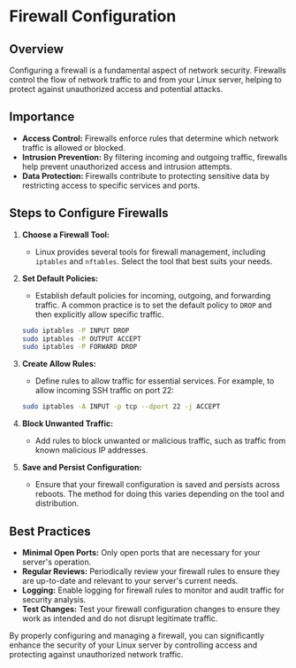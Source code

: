 # Firewall Configuration

## Overview

Configuring a firewall is a fundamental aspect of network security. Firewalls control the flow of network traffic to and
from your Linux server, helping to protect against unauthorized access and potential attacks.

## Importance

- **Access Control:** Firewalls enforce rules that determine which network traffic is allowed or blocked.
- **Intrusion Prevention:** By filtering incoming and outgoing traffic, firewalls help prevent unauthorized access and
  intrusion attempts.
- **Data Protection:** Firewalls contribute to protecting sensitive data by restricting access to specific services and
  ports.

## Steps to Configure Firewalls

1. **Choose a Firewall Tool:**
    - Linux provides several tools for firewall management, including `iptables` and `nftables`. Select the tool that
      best suits your needs.

2. **Set Default Policies:**
    - Establish default policies for incoming, outgoing, and forwarding traffic. A common practice is to set the default
      policy to `DROP` and then explicitly allow specific traffic.

   ```bash
   sudo iptables -P INPUT DROP
   sudo iptables -P OUTPUT ACCEPT
   sudo iptables -P FORWARD DROP
   ```

3. **Create Allow Rules:**
    - Define rules to allow traffic for essential services. For example, to allow incoming SSH traffic on port 22:

   ```bash
   sudo iptables -A INPUT -p tcp --dport 22 -j ACCEPT
   ```

4. **Block Unwanted Traffic:**
    - Add rules to block unwanted or malicious traffic, such as traffic from known malicious IP addresses.

5. **Save and Persist Configuration:**
    - Ensure that your firewall configuration is saved and persists across reboots. The method for doing this varies
      depending on the tool and distribution.

## Best Practices

- **Minimal Open Ports:** Only open ports that are necessary for your server's operation.
- **Regular Reviews:** Periodically review your firewall rules to ensure they are up-to-date and relevant to your
  server's current needs.
- **Logging:** Enable logging for firewall rules to monitor and audit traffic for security analysis.
- **Test Changes:** Test your firewall configuration changes to ensure they work as intended and do not disrupt
  legitimate traffic.

By properly configuring and managing a firewall, you can significantly enhance the security of your Linux server by
controlling access and protecting against unauthorized network traffic.